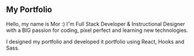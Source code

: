 
## My Portfolio


Hello, my name is Mor :)
I׳m Full Stack Developer & Instructional Designer
with a BIG passion for coding, pixel perfect and learning new technologies.

I designed my portfolio and developed it portfolio using React, Hooks and Sass.


